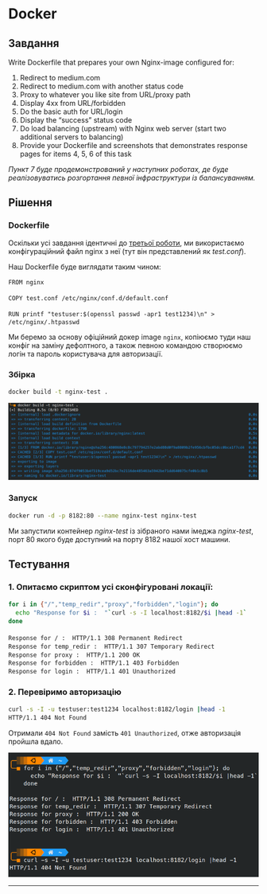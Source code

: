 # Docker

## Завдання

Write Dockerfile that prepares your own Nginx-image configured for:

 1. Redirect to medium.com
 2. Redirect to medium.com with another status code
 3. Proxy to whatever you like site from URL/proxy path
 4. Display 4xx from URL/forbidden
 5. Do the basic auth for URL/login
 6. Display the “success” status code
 7. Do load balancing (upstream) with Nginx web server (start two additional servers to balancing)
 8. Provide your Dockerfile and screenshots that demonstrates response pages for items 4, 5, 6 of this task


_Пункт 7 буде продемонстрований у наступних роботах, де буде реалізовуватись розгортання певної інфраструктури із балансуванням._

## Рішення

### Dockerfile
Оскільки усі завдання ідентичні до [третьої роботи](../HW03/README.md), ми використаємо конфігураційний файл nginx з неї (тут він представлений як _test.conf_).

Наш Dockerfile буде виглядати таким чином:

```docker
FROM nginx

COPY test.conf /etc/nginx/conf.d/default.conf

RUN printf "testuser:$(openssl passwd -apr1 test1234)\n" > /etc/nginx/.htpasswd
```
Ми беремо за основу офіційний докер image `nginx`, копіюємо туди наш конфіг на заміну дефолтного, а також певною командою створюємо логін та пароль користувача для авторизації.

### Збірка
```bash
docker build -t nginx-test .
```
<!--
```
[+] Building 0.5s (8/8) FINISHED
 => [internal] load .dockerignore                                                                              0.0s
 => => transferring context: 2B                                                                                0.0s
 => [internal] load build definition from Dockerfile                                                           0.0s
 => => transferring dockerfile: 179B                                                                           0.0s
 => [internal] load metadata for docker.io/library/nginx:latest                                                0.5s
 => [internal] load build context                                                                              0.0s
 => => transferring context: 31B                                                                               0.0s
 => [1/3] FROM docker.io/library/nginx@sha256:480868e8c8c797794257e2abd88d0f9a8809b2fe956cbfbc05dcc0bca1f7cd4  0.0s
 => CACHED [2/3] COPY test.conf /etc/nginx/conf.d/default.conf                                                 0.0s
 => CACHED [3/3] RUN printf "testuser:$(openssl passwd -apr1 test1234)\n" > /etc/nginx/.htpasswd               0.0s
 => exporting to image                                                                                         0.0s
 => => exporting layers                                                                                        0.0s
 => => writing image sha256:874f9053b4f519cea9d52bc7e2116de485463a5942be71dd640875cfe0b1c8b5                   0.0s
 => => naming to docker.io/library/nginx-test                                                                  0.0s
```
-->
![](./images/img_001.png)

### Запуск
```bash
docker run -d -p 8182:80 --name nginx-test nginx-test
```
Ми запустили контейнер _nginx-test_ із зібраного нами імеджа _nginx-test_, порт 80 якого буде доступний на порту 8182 нашої хост машини.

## Тестування

### 1. Опитаємо скриптом усі сконфігуровані локації:
```bash
for i in {"/","temp_redir","proxy","forbidden","login"}; do
  echo "Response for $i :  "`curl -s -I localhost:8182/$i |head -1`
done

Response for / :  HTTP/1.1 308 Permanent Redirect
Response for temp_redir :  HTTP/1.1 307 Temporary Redirect
Response for proxy :  HTTP/1.1 200 OK
Response for forbidden :  HTTP/1.1 403 Forbidden
Response for login :  HTTP/1.1 401 Unauthorized
```

### 2. Перевіримо авторизацію
```bash
curl -s -I -u testuser:test1234 localhost:8182/login |head -1
HTTP/1.1 404 Not Found
```
Отримали `404 Not Found` замість `401 Unauthorized`, отже авторизація пройшла вдало.

![](./images/img_002.png)

---
